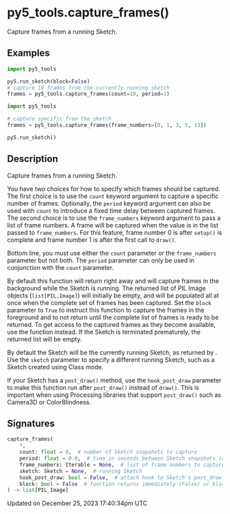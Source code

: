 # py5_tools.capture_frames()

Capture frames from a running Sketch.

## Examples

<div class="example-table">

<div class="example-row"><div class="example-cell-image">

</div><div class="example-cell-code">

```python
import py5_tools

py5.run_sketch(block=False)
# capture 10 frames from the currently running sketch
frames = py5_tools.capture_frames(count=10, period=1)
```

</div></div>

<div class="example-row"><div class="example-cell-image">

</div><div class="example-cell-code">

```python
import py5_tools

# capture specific from the sketch
frames = py5_tools.capture_frames(frame_numbers=[0, 1, 3, 5, 13])

py5.run_sketch()
```

</div></div>

</div>

## Description

Capture frames from a running Sketch.

You have two choices for how to specify which frames should be captured. The first choice is to use the `count` keyword argument to capture a specific number of frames. Optionally, the `period` keyword argument can also be used with `count` to introduce a fixed time delay between captured frames. The second choice is to use the `frame_numbers` keyword argument to pass a list of frame numbers. A frame will be captured when the [](sketch_frame_count) value is in the list passed to `frame_numbers`. For this feature, frame number 0 is after `setup()` is complete and frame number 1 is after the first call to `draw()`.

Bottom line, you must use either the `count` parameter or the `frame_numbers` parameter but not both. The `period` parameter can only be used in conjunction with the `count` parameter.

By default this function will return right away and will capture frames in the background while the Sketch is running. The returned list of PIL Image objects (`list[PIL.Image]`) will initially be empty, and will be populated all at once when the complete set of frames has been captured. Set the `block` parameter to `True` to instruct this function to capture the frames in the foreground and to not return until the complete list of frames is ready to be returned. To get access to the captured frames as they become available, use the [](py5tools_offline_frame_processing) function instead. If the Sketch is terminated prematurely, the returned list will be empty.

By default the Sketch will be the currently running Sketch, as returned by [](py5functions_get_current_sketch). Use the `sketch` parameter to specify a different running Sketch, such as a Sketch created using Class mode.

If your Sketch has a `post_draw()` method, use the `hook_post_draw` parameter to make this function run after `post_draw()` instead of `draw()`. This is important when using Processing libraries that support `post_draw()` such as Camera3D or ColorBlindness.

## Signatures

```python
capture_frames(
    *,
    count: float = 0,  # number of Sketch snapshots to capture
    period: float = 0.0,  # time in seconds between Sketch snapshots (default 0 means no delay)
    frame_numbers: Iterable = None,  # list of frame numbers to capture
    sketch: Sketch = None,  # running Sketch
    hook_post_draw: bool = False,  # attach hook to Sketch's post_draw method instead of draw
    block: bool = False  # function returns immediately (False) or blocks until function returns (True)
) -> list[PIL_Image]
```

Updated on December 25, 2023 17:40:34pm UTC
